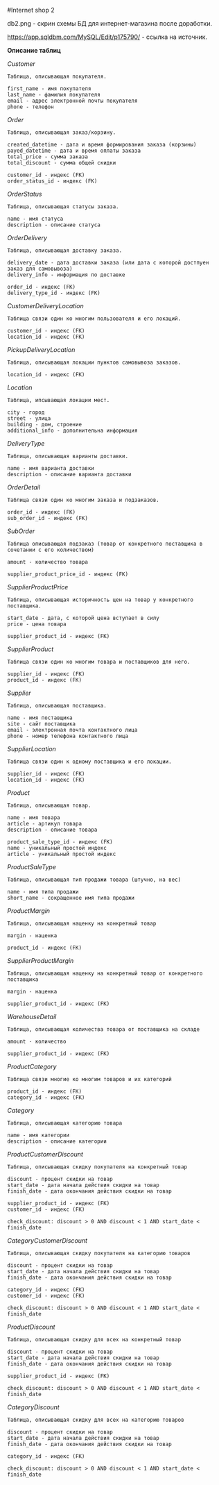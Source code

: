 #Internet shop 2

db2.png - скрин схемы БД для интернет-магазина после доработки.

https://app.sqldbm.com/MySQL/Edit/p175790/ - ссылка на источник.

**Описание таблиц**

_Customer_
    
    Таблица, описывающая покупателя.

    first_name - имя покупателя
    last_name - фамилия покупателя
    email - адрес электронной почты покупателя
    phone - телефон

_Order_

    Таблица, описывающая заказ/корзину.

    created_datetime - дата и время формирования заказа (корзины)
    payed_datetime - дата и время оплаты заказа
    total_price - сумма заказа
    total_discount - сумма общей скидки
    
    customer_id - индекс (FK)
    order_status_id - индекс (FK)

_OrderStatus_

    Таблица, описывающая статусы заказа.

    name - имя статуса
    description - описание статуса

_OrderDelivery_

    Таблица, описывающая доставку заказа.

    delivery_date - дата доставки заказа (или дата с которой достпуен заказ для самовывоза)
    delivery_info - информация по доставке

    order_id - индекс (FK)
    delivery_type_id - индекс (FK)

_CustomerDeliveryLocation_

    Таблица связи один ко многим пользователя и его локаций.

    customer_id - индекс (FK)
    location_id - индекс (FK)

_PickupDeliveryLocation_

    Таблица, описывающая локации пунктов самовывоза заказов.

    location_id - индекс (FK)

_Location_

    Таблица, ипсывающая локации мест.

    city - город
    street - улица
    building - дом, строение
    additional_info - дополнительна информация

_DeliveryType_

    Таблица, описывающая варианты доставки.

    name - имя варианта доставки
    description - описание варианта доставки

_OrderDetail_

    Таблица связи один ко многим заказа и подзаказов.

    order_id - индекс (FK)
    sub_order_id - индекс (FK)

_SubOrder_

    Таблица описывающая подзаказ (товар от конкретного поставщика в сочетании с его количеством)

    amount - количество товара

    supplier_product_price_id - индекс (FK)

_SupplierProductPrice_

    Таблица, описывающая историчность цен на товар у конкретного поставщика.

    start_date - дата, с которой цена вступает в силу
    price - цена товара

    supplier_product_id - индекс (FK)

_SupplierProduct_

    Таблица связи один ко многим товара и поставщиков для него.

    supplier_id - индекс (FK)
    product_id - индекс (FK)

_Supplier_

    Таблица, описывающая поставщика.

    name - имя поставщика
    site - сайт поставщика
    email - электронная почта контактного лица
    phone - номер телефона контактного лица

_SupplierLocation_

    Таблица связи один к одному поставщика и его локации.

    supplier_id - индекс (FK)
    location_id - индекс (FK)

_Product_

    Таблица, описывающая товар.

    name - имя товара
    article - артикул товара
    description - описание товара

    product_sale_type_id - индекс (FK)
    name - уникальный простой индекс
    article - уникальный простой индекс

_ProductSaleType_

    Таблица, описывающая тип продажи товара (штучно, на вес)

    name - имя типа продажи
    short_name - сокращенное имя типа продажи

_ProductMargin_

    Таблица, описывающая наценку на конкретный товар

    margin - наценка

    product_id - индекс (FK)

_SupplierProductMargin_

    Таблица, описывающая наценку на конкретный товар от конкретного поставщика

    margin - наценка

    supplier_product_id - индекс (FK)

_WarehouseDetail_

    Таблица, описывающая количества товара от поставщика на складе

    amount - количество

    supplier_product_id - индекс (FK)

_ProductCategory_

    Таблица связи многие ко многим товаров и их категорий

    product_id - индекс (FK)
    category_id - индекс (FK)

_Category_

    Таблица, описывающая категорию товара

    name - имя категории
    description - описание категории

_ProductCustomerDiscount_

    Таблица, описывающая скидку покупателя на конкретный товар

    discount - процент скидки на товар
    start_date - дата начала действия скидки на товар
    finish_date - дата окончания действия скидки на товар

    supplier_product_id - индекс (FK)
    customer_id - индекс (FK)

    check_discount: discount > 0 AND discount < 1 AND start_date < finish_date

_CategoryCustomerDiscount_

    Таблица, описывающая скидку покупателя на категорию товаров

    discount - процент скидки на товар
    start_date - дата начала действия скидки на товар
    finish_date - дата окончания действия скидки на товар

    category_id - индекс (FK)
    customer_id - индекс (FK)

    check_discount: discount > 0 AND discount < 1 AND start_date < finish_date

_ProductDiscount_

    Таблица, описывающая скидку для всех на конкретный товар

    discount - процент скидки на товар
    start_date - дата начала действия скидки на товар
    finish_date - дата окончания действия скидки на товар

    supplier_product_id - индекс (FK)

    check_discount: discount > 0 AND discount < 1 AND start_date < finish_date

_CategoryDiscount_

    Таблица, описывающая скидку для всех на категорию товаров

    discount - процент скидки на товар
    start_date - дата начала действия скидки на товар
    finish_date - дата окончания действия скидки на товар

    category_id - индекс (FK)

    check_discount: discount > 0 AND discount < 1 AND start_date < finish_date
